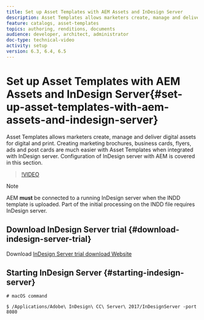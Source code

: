 ```yaml
---
title: Set up Asset Templates with AEM Assets and InDesign Server
description: Asset Templates allows marketers create, manage and deliver digital assets for digital and print. Creating marketing brochures, business cards, flyers, ads and post cards are much easier with Asset Templates when integrated with InDesign server. Configuration of InDesign server with AEM is covered in this section.
feature: catalogs, asset-templates
topics: authoring, renditions, documents
audience: developer, architect, administrator
doc-type: technical-video
activity: setup
version: 6.3, 6.4, 6.5
---
```


# Set up Asset Templates with AEM Assets and InDesign Server{#set-up-asset-templates-with-aem-assets-and-indesign-server}

Asset Templates allows marketers create, manage and deliver digital assets for digital and print. Creating marketing brochures, business cards, flyers, ads and post cards are much easier with Asset Templates when integrated with InDesign server. Configuration of InDesign server with AEM is covered in this section.

>[!VIDEO](https://video.tv.adobe.com/v/17069/?quality=9&learn=on)

>[!NOTE]
>
>AEM **must** be connected to a running InDesign server when the INDD template is uploaded. Part of the initial processing on the INDD file requires InDesign server.

## Download InDesign Server trial {#download-indesign-server-trial}

Download [InDesign Server trial download Website](https://www.adobe.com/devnet/indesign/indesign-server-trial-downloads.html)

## Starting InDesign Server {#starting-indesign-server}

```shell
# macOS command

$ /Applications/Adobe\ InDesign\ CC\ Server\ 2017/InDesignServer -port 8080
```
